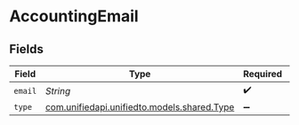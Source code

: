# AccountingEmail


## Fields

| Field                                                                      | Type                                                                       | Required                                                                   | Description                                                                |
| -------------------------------------------------------------------------- | -------------------------------------------------------------------------- | -------------------------------------------------------------------------- | -------------------------------------------------------------------------- |
| `email`                                                                    | *String*                                                                   | :heavy_check_mark:                                                         | N/A                                                                        |
| `type`                                                                     | [com.unifiedapi.unifiedto.models.shared.Type](../../models/shared/Type.md) | :heavy_minus_sign:                                                         | N/A                                                                        |